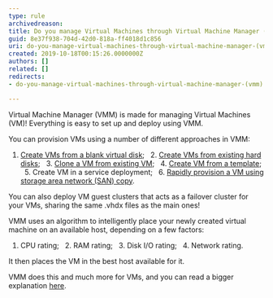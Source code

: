 ```yaml
---
type: rule
archivedreason: 
title: Do you manage Virtual Machines through Virtual Machine Manager (VMM)?
guid: 8e37f938-704d-42d0-818a-ff4018d1c856
uri: do-you-manage-virtual-machines-through-virtual-machine-manager-(vmm)
created: 2019-10-18T00:15:26.0000000Z
authors: []
related: []
redirects:
- do-you-manage-virtual-machines-through-virtual-machine-manager-(vmm)

---
```


Virtual Machine Manager (VMM) is made for managing Virtual Machines (VM)!
Everything is easy to set up and deploy using VMM.

<!--endintro-->

You can provision VMs using a number of different approaches in VMM:

1. [Create VMs from a blank virtual disk](https&#58;//docs.microsoft.com/en-us/system-center/vmm/vm-blank-disk?view=sc-vmm-2019);
  2. [Create VMs from existing hard disks](https&#58;//docs.microsoft.com/en-us/system-center/vmm/vm-existing-disk?view=sc-vmm-2019);
  3. [Clone a VM from existing VM](https&#58;//docs.microsoft.com/en-us/system-center/vmm/vm-clone?view=sc-vmm-2019);
  4. [Create VM from a template](https&#58;//docs.microsoft.com/en-us/system-center/vmm/vm-template?view=sc-vmm-2019);
  5. Create VM in a service deployment;
  6. [Rapidly provision a VM using storage area network (SAN) copy](https&#58;//docs.microsoft.com/en-us/system-center/vmm/vm-san-copy?view=sc-vmm-2019).

You can also deploy VM guest clusters that acts as a failover cluster for your VMs, sharing the same .vhdx files as the main ones!

VMM uses an algorithm to intelligently place your newly created virtual machine on an available host, depending on a few factors:

1. CPU rating;
  2. RAM rating;
  3. Disk I/O rating;
  4. Network rating.

It then places the VM in the best host available for it.

VMM does this and much more for VMs, and you can read a bigger explanation [here](https&#58;//docs.microsoft.com/en-us/system-center/vmm/provision-vms?view=sc-vmm-2019).
